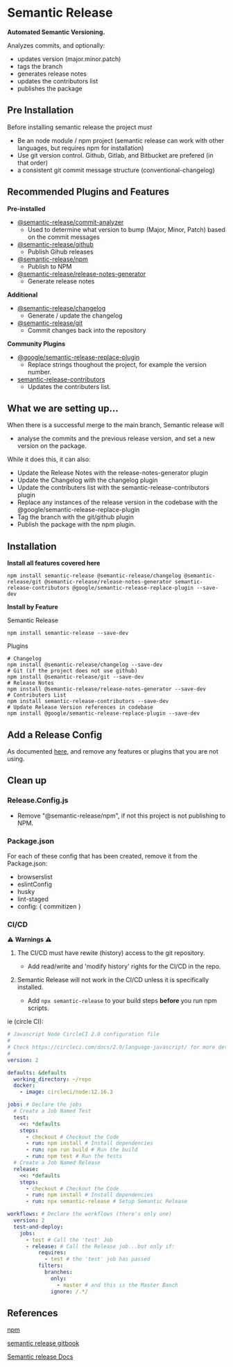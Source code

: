 # Semantic Release

__Automated Semantic Versioning.__

Analyzes commits, and optionally:
 - updates version (major.minor.patch)
 - tags the branch
 - generates release notes
 - updates the contributors list
 - publishes the package

## Pre Installation

Before installing semantic release the project *must*
- Be an node module / npm project (semantic release can work with other languages, but requires npm for installation)
- Use git version control. Github, Gitlab, and Bitbucket are prefered (in that order)
- a consistent git commit message structure (conventional-changelog)


## Recommended Plugins and Features

  __Pre-installed__
  - [@semantic-release/commit-analyzer](https://github.com/semantic-release/commit-analyzer) 
    - Used to determine what version to bump (Major, Minor, Patch) based on the commit messages
  - [@semantic-release/github](https://github.com/semantic-release/github)
      - Publish Gihub releases
  - [@semantic-release/npm](https://github.com/semantic-release/npm)
      - Publish to NPM
  - [@semantic-release/release-notes-generator](https://github.com/semantic-release/release-notes-generator)
      - Generate release notes

  __Additional__
  - [@semantic-release/changelog](https://github.com/semantic-release/changelog)
      - Generate / update the changelog
  - [@semantic-release/git](https://github.com/semantic-release/git)
      - Commit changes back into the repository

  __Community Plugins__
  - [@google/semantic-release-replace-plugin](https://github.com/google/semantic-release-replace-plugin)
      - Replace strings thoughout the project, for example the version number.
  - [semantic-release-contributors](https://github.com/flo-sch/semantic-release-contributors#readme)
      - Updates the contributers list.

## What we are setting up...
  When there is a successful merge to the main branch, Semantic release will

  - analyse the commits and the previous release version, and set a new version on the package.

  While it does this, it can also:

  - Update the Release Notes with the release-notes-generator plugin
  - Update the Changelog with the changelog plugin
  - Update the contributers list with the semantic-release-contributors plugin
  - Replace any instances of the release version in the codebase with the @google/semantic-release-replace-plugin
  - Tag the branch with the git/github plugin
  - Publish the package with the npm plugin.


## Installation

__Install all features covered here__

```
npm install semantic-release @semantic-release/changelog @semantic-release/git @semantic-release/release-notes-generator semantic-release-contributors @google/semantic-release-replace-plugin --save-dev
```

__Install by Feature__

Semantic Release

```
npm install semantic-release --save-dev
```

Plugins

```
# Changelog
npm install @semantic-release/changelog --save-dev
# Git (if the project does not use github)
npm install @semantic-release/git --save-dev
# Release Notes
npm install @semantic-release/release-notes-generator --save-dev
# Contributers List
npm install semantic-release-contributors --save-dev
# Update Release Version references in codebase
npm install @google/semantic-release-replace-plugin --save-dev
```

## Add a Release Config

As documented [here](./release.config.js.md), and remove any features or plugins that you are not using.

## Clean up


### Release.Config.js

  - Remove "@semantic-release/npm", if not this project is not publishing to NPM.

### Package.json 

  For each of these config that has been created, remove it from the Package.json:

  - browserslist
  - eslintConfig
  - husky
  - lint-staged
  - config: {
    commitizen
  }

  ### CI/CD

  ⚠️ __Warnings__ ⚠️

  1. The CI/CD must have rewite (history) access to the git repository.

      - Add read/write and 'modify history' rights for the CI/CD in the repo.

  2. Semantic Release will not work in the CI/CD unless it is specifically installed.

      - Add ```npx semantic-release``` to your build steps __before__ you run npm scripts.

  ie (circle CI):

  ```YAML
  # Javascript Node CircleCI 2.0 configuration file
  #
  # Check https://circleci.com/docs/2.0/language-javascript/ for more details
  #
  version: 2

  defaults: &defaults
    working_directory: ~/repo
    docker:
      - image: circleci/node:12.16.3

  jobs: # Declare the jobs
    # Create a Job Named Test
    test:
      <<: *defaults
      steps:
        - checkout # Checkout the Code
        - run: npm install # Install dependencies
        - run: npm run build # Run the build
        - run: npm test # Run the tests
    # Create a Job Named Release
    release:
      <<: *defaults
      steps:
        - checkout # Checkout the Code
        - run: npm install # Install dependencies
        - run: npx semantic-release # Setup Semantic Release

  workflows: # Declare the workflows (there's only one)
    version: 2
    test-and-deploy:
      jobs:
        - test # Call the 'test' Job
        - release: # Call the Release job...but only if:
            requires:
              - test # the 'test' job has passed
            filters:
              branches:
                only:
                  - master # and this is the Master Banch
                ignore: /.*/
  ```


## References

[npm](https://www.npmjs.com/package/semantic-release)

[semantic release gitbook](https://semantic-release.gitbook.io/semantic-release/)

[Semantic release Docs](https://github.com/semantic-release/semantic-release)

